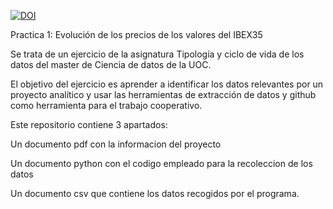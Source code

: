 

[![DOI](https://zenodo.org/badge/DOI/10.5281/zenodo.3748817.svg)](https://doi.org/10.5281/zenodo.3748817)


Practica 1: Evolución de los precios de los valores del IBEX35

Se trata de un ejercicio de la asignatura Tipología y ciclo de vida de los datos del master de Ciencia de datos de la UOC.

El objetivo del ejercicio es aprender a identificar los datos relevantes por un proyecto analítico y usar las herramientas de extracción de datos y github como herramienta para el trabajo cooperativo.

Este repositorio contiene 3 apartados:

Un documento pdf con la informacion del proyecto

Un documento python con el codigo empleado para la recoleccion de los datos

Un documento csv que contiene los datos recogidos por el programa.
